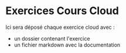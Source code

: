 # Exercices Cours Cloud

Ici sera déposé chaque exercice cloud avec :
- un dossier contenant l'exercice
- un fichier markdown avec la documentation
